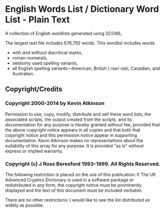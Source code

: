 # English Words List / Dictionary Word List - Plain Text

A collection of English wordlists generated using SCOWL. 

The largest text file includes 676,792 words. This wordlist includes words 
- with *and without* diacritical marks, 
- roman-numerals, 
- seldomly used spelling variants, 
- all English spelling variants—American, British (-ise/-ize), Canadian, and Australian.

## Copyright/Credits

### Copyright 2000-2014 by Kevin Atkinson

  Permission to use, copy, modify, distribute and sell these word
  lists, the associated scripts, the output created from the scripts,
  and its documentation for any purpose is hereby granted without fee,
  provided that the above copyright notice appears in all copies and
  that both that copyright notice and this permission notice appear in
  supporting documentation. Kevin Atkinson makes no representations
  about the suitability of this array for any purpose. It is provided
  "as is" without express or implied warranty.

### Copyright (c) J Ross Beresford 1993-1999. All Rights Reserved.

  The following restriction is placed on the use of this publication:
  if The UK Advanced Cryptics Dictionary is used in a software package
  or redistributed in any form, the copyright notice must be
  prominently displayed and the text of this document must be included
  verbatim.

  There are no other restrictions: I would like to see the list
  distributed as widely as possible.
